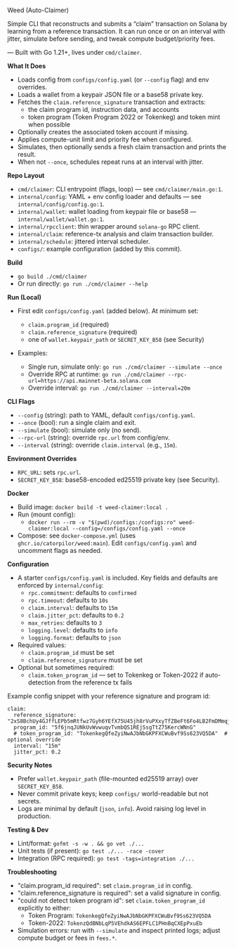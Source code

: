 Weed (Auto-Claimer)

Simple CLI that reconstructs and submits a “claim” transaction on Solana by learning from a reference transaction. It can run once or on an interval with jitter, simulate before sending, and tweak compute budget/priority fees.

— Built with Go 1.21+, lives under `cmd/claimer`.

**What It Does**
- Loads config from `configs/config.yaml` (or `--config` flag) and env overrides.
- Loads a wallet from a keypair JSON file or a base58 private key.
- Fetches the `claim.reference_signature` transaction and extracts:
  - the claim program id, instruction data, and accounts
  - token program (Token Program 2022 or Tokenkeg) and token mint when possible
- Optionally creates the associated token account if missing.
- Applies compute-unit limit and priority fee when configured.
- Simulates, then optionally sends a fresh claim transaction and prints the result.
- When not `--once`, schedules repeat runs at an interval with jitter.

**Repo Layout**
- `cmd/claimer`: CLI entrypoint (flags, loop) — see `cmd/claimer/main.go:1`.
- `internal/config`: YAML + env config loader and defaults — see `internal/config/config.go:1`.
- `internal/wallet`: wallet loading from keypair file or base58 — `internal/wallet/wallet.go:1`.
- `internal/rpcclient`: thin wrapper around `solana-go` RPC client.
- `internal/claim`: reference-tx analysis and claim transaction builder.
- `internal/schedule`: jittered interval scheduler.
- `configs/`: example configuration (added by this commit).

**Build**
- `go build ./cmd/claimer`
- Or run directly: `go run ./cmd/claimer --help`

**Run (Local)**
- First edit `configs/config.yaml` (added below). At minimum set:
  - `claim.program_id` (required)
  - `claim.reference_signature` (required)
  - one of `wallet.keypair_path` or `SECRET_KEY_B58` (see Security)

- Examples:
  - Single run, simulate only: `go run ./cmd/claimer --simulate --once`
  - Override RPC at runtime: `go run ./cmd/claimer --rpc-url=https://api.mainnet-beta.solana.com`
  - Override interval: `go run ./cmd/claimer --interval=20m`

**CLI Flags**
- `--config` (string): path to YAML, default `configs/config.yaml`.
- `--once` (bool): run a single claim and exit.
- `--simulate` (bool): simulate only (no send).
- `--rpc-url` (string): override `rpc.url` from config/env.
- `--interval` (string): override `claim.interval` (e.g., `15m`).

**Environment Overrides**
- `RPC_URL`: sets `rpc.url`.
- `SECRET_KEY_B58`: base58-encoded ed25519 private key (see Security).

**Docker**
- Build image: `docker build -t weed-claimer:local .`
- Run (mount config):
  - `docker run --rm -v "$(pwd)/configs:/configs:ro" weed-claimer:local --config=/configs/config.yaml --once`
- Compose: see `docker-compose.yml` (uses `ghcr.io/catorpilor/weed:main`). Edit `configs/config.yaml` and uncomment flags as needed.

**Configuration**
- A starter `configs/config.yaml` is included. Key fields and defaults are enforced by `internal/config`:
  - `rpc.commitment`: defaults to `confirmed`
  - `rpc.timeout`: defaults to `10s`
  - `claim.interval`: defaults to `15m`
  - `claim.jitter_pct`: defaults to `0.2`
  - `max_retries`: defaults to `3`
  - `logging.level`: defaults to `info`
  - `logging.format`: defaults to `json`
- Required values:
  - `claim.program_id` must be set
  - `claim.reference_signature` must be set
- Optional but sometimes required:
  - `claim.token_program_id` — set to Tokenkeg or Token-2022 if auto-detection from the reference tx fails

Example config snippet with your reference signature and program id:

```
claim:
  reference_signature: "2xS8BchUy4GJffLEPb5mRtfwz7Gyh6YEfX75U45jh8rVuPXxyTfZBeFt6Fo4LB2FmDMmqj6x2ixE52MMdan1TF8J"
  program_id: "5f6jnqJUNkUvWvwuqvTvmbQS1REjSsgTtZ75KercWNnG"
  # token_program_id: "TokenkegQfeZyiNwAJbNbGKPFXCWuBvf9Ss623VQ5DA"  # optional override
  interval: "15m"
  jitter_pct: 0.2
```

**Security Notes**
- Prefer `wallet.keypair_path` (file-mounted ed25519 array) over `SECRET_KEY_B58`.
- Never commit private keys; keep `configs/` world-readable but not secrets.
- Logs are minimal by default (`json`, `info`). Avoid raising log level in production.

**Testing & Dev**
- Lint/format: `gofmt -s -w . && go vet ./...`
- Unit tests (if present): `go test ./... -race -cover`
- Integration (RPC required): `go test -tags=integration ./...`

**Troubleshooting**
- "claim.program_id required": set `claim.program_id` in config.
- "claim.reference_signature is required": set a valid signature in config.
- "could not detect token program id": set `claim.token_program_id` explicitly to either:
  - Token Program: `TokenkegQfeZyiNwAJbNbGKPFXCWuBvf9Ss623VQ5DA`
  - Token-2022: `TokenzQdBNbLqP5VEhdkAS6EPFLC1PHnBqCXEpPxuEb`
- Simulation errors: run with `--simulate` and inspect printed logs; adjust compute budget or fees in `fees.*`.
